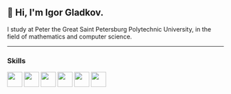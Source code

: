 ## 👋 Hi, I'm Igor Gladkov. 

I study at Peter the Great Saint Petersburg Polytechnic University, in the field of mathematics and computer science.


---

### Skills

<img src="https://cdn.jsdelivr.net/gh/devicons/devicon@latest/icons/cplusplus/cplusplus-plain.svg" width="35" /> <img src="https://cdn.jsdelivr.net/gh/devicons/devicon@latest/icons/python/python-original.svg" width="35" />
<img src="https://cdn.jsdelivr.net/gh/devicons/devicon@latest/icons/java/java-original.svg" width="35" />
<img src="https://cdn.jsdelivr.net/gh/devicons/devicon@latest/icons/jupyter/jupyter-original.svg" width="35"/>
<img src="https://cdn.jsdelivr.net/gh/devicons/devicon@latest/icons/haskell/haskell-original.svg" width="35" />
<img src="https://cdn.jsdelivr.net/gh/devicons/devicon@latest/icons/mysql/mysql-original.svg" width="35" />

